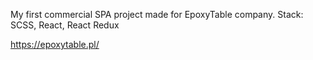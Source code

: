 My first commercial SPA project made for EpoxyTable company.
Stack: SCSS, React, React Redux

https://epoxytable.pl/

